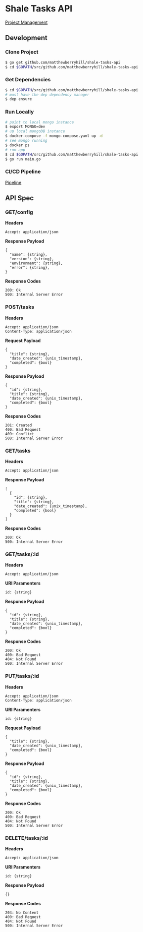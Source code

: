 # Shale Tasks API

[Project Management](https://github.com/orgs/matthewberryhill/projects/1)

## Development

### Clone Project

```bash
$ go get github.com/matthewberryhill/shale-tasks-api
$ cd $GOPATH/src/github.com/matthewberryhill/shale-tasks-api
```

### Get Dependencies

```bash
$ cd $GOPATH/src/github.com/matthewberryhill/shale-tasks-api
# must have the dep dependency manager
$ dep ensure
```

### Run Locally
 
```bash
# point to local mongo instance
$ export MONGO=dev
# up local mongoDB instance
$ docker-compose -f mongo-compose.yaml up -d
# see mongo running
$ docker ps
# run app
$ cd $GOPATH/src/github.com/matthewberryhill/shale-tasks-api
$ go run main.go
```

### CI/CD Pipeline

[Pipeline](https://travis-ci.org/matthewberryhill/shale-tasks-api)

## API Spec

### GET/config

**Headers**

```text
Accept: application/json
```

**Response Payload**

```
{
  "name": {string},
  "version": {string},
  "environment": {string},
  "error": {string},
}
```

**Response Codes**

```text
200: Ok
500: Internal Server Error
```

### POST/tasks

**Headers**

```text
Accept: application/json
Content-Type: application/json
```

**Request Payload**

```
{
  "title": {string},
  "date_created": {unix_timestamp},
  "completed": {bool}
}
```

**Response Payload**

```
{
  "id": {string},
  "title": {string},
  "date_created": {unix_timestamp},
  "completed": {bool}
}
```

**Response Codes**

```text
201: Created
400: Bad Request
409: Conflict
500: Internal Server Error
```

### GET/tasks

**Headers**

```text
Accept: application/json
```

**Response Payload**

```
[
  {
    "id": {string},
    "title": {string},
    "date_created": {unix_timestamp},
    "completed": {bool}
  }
]
```

**Response Codes**

```text
200: Ok
500: Internal Server Error
```

### GET/tasks/:id

**Headers**

```text
Accept: application/json
```

**URI Paramenters**

```text
id: {string}
```

**Response Payload**

```
{
  "id": {string},
  "title": {string},
  "date_created": {unix_timestamp},
  "completed": {bool}
}
```

**Response Codes**

```text
200: Ok
400: Bad Request
404: Not Found
500: Internal Server Error
```

### PUT/tasks/:id

**Headers**

```text
Accept: application/json
Content-Type: application/json
```

**URI Paramenters**

```text
id: {string}
```

**Request Payload**

```
{
  "title": {string},
  "date_created": {unix_timestamp},
  "completed": {bool}
}
```

**Response Payload**

```
{
  "id": {string},
  "title": {string},
  "date_created": {unix_timestamp},
  "completed": {bool}
}
```

**Response Codes**

```text
200: Ok
400: Bad Request
404: Not Found
500: Internal Server Error
```

### DELETE/tasks/:id

**Headers**

```text
Accept: application/json
```

**URI Paramenters**

```text
id: {string}
```

**Response Payload**

```
{}
```

**Response Codes**

```text
204: No Content
400: Bad Request
404: Not Found
500: Internal Server Error
```
